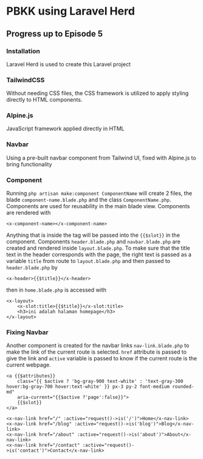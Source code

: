 # PBKK using Laravel Herd

## Progress up to Episode 5
### Installation
Laravel Herd is used to create this Laravel project
### TailwindCSS
Without needing CSS files, the CSS framework is utilized to apply styling directly to HTML components.
### Alpine.js
JavaScript framework applied directly in HTML
### Navbar
Using a pre-built navbar component from Tailwind UI, fixed with Alpine.js to bring functionality
### Component
Running <code>php artisan make:component ComponentName</code> will create 2 files, the blade <code>component-name.blade.php</code> and the class <code>ComponentName.php</code>. Components are used for reusability in the main blade view. Components are rendered with 
```blade
<x-component-name></x-component-name>
```
Anything that is inside the tag will be passed into the <code>{{$slot}}</code> in the component. Components <code>header.blade.php</code> and <code>navbar.blade.php</code> are created and rendered inside <code>layout.blade.php</code>. To make sure that the title text in the header corresponds with the page, the right text is passed as a variable <code>title</code> from route to <code>layout.blade.php</code> and then passed to <code>header.blade.php</code> by 
```blade
<x-header>{{$title}}</x-header>
```
then in <code>home.blade.php</code> is accessed with
```blade
<x-layout>
    <x-slot:title>{{$title}}</x-slot:title>
    <h3>ini adalah halaman homepage</h3>
</x-layout>
```
### Fixing Navbar
Another component is created for the navbar links <code>nav-link.blade.php</code> to make the link of the current route is selected. <code>href</code> attribute is passed to give the link and <code>active</code> variable is passed to know if the current route is the current webpage.
```blade
<a {{$attributes}}
    class="{{ $active ? 'bg-gray-900 text-white' : 'text-gray-300 hover:bg-gray-700 hover:text-white' }} px-3 py-2 font-medium rounded-md"
    aria-current="{{$active ?'page':false}}">
    {{$slot}}
</a>
```
```blade
<x-nav-link href="/" :active="request()->is('/')">Home</x-nav-link>
<x-nav-link href="/blog" :active="request()->is('blog')">Blog</x-nav-link>
<x-nav-link href="/about" :active="request()->is('about')">About</x-nav-link>
<x-nav-link href="/contact" :active="request()->is('contact')">Contact</x-nav-link>
```
